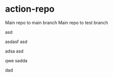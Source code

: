 # action-repo
Main repo to main branch
Main repo to test branch

asd

asdasf
asd

adsa
asd

qwe
sadda

dad
